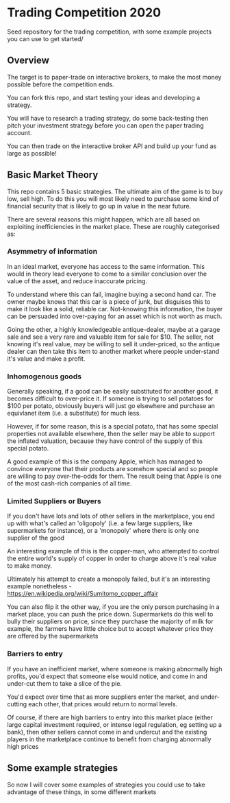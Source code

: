 # Trading Competition 2020

Seed repository for the trading competition, with some example projects you can use to get started/

## Overview

The target is to paper-trade on interactive brokers, to make the most money possible before the competition ends.

You can fork this repo, and start testing your ideas and developing a strategy.

You will have to research a trading strategy, do some back-testing then pitch your investment strategy before you can open the paper trading account.

You can then trade on the interactive broker API and build up your fund as large as possible!

## Basic Market Theory

This repo contains 5 basic strategies.  The ultimate aim of the game is to buy low, sell high.  To do this you will most likely need to purchase some kind of financial security that is likely to go up in value in the near future.

There are several reasons this might happen, which are all based on exploiting inefficiencies in the market place.  These are roughly categorised as:

### Asymmetry of information

In an ideal market, everyone has access to the same information.  This would in theory lead everyone to come to a similar conclusion over the value of the asset, and reduce inaccurate pricing.

To understand where this can fail, imagine buying a second hand car.  The owner maybe knows that this car is a piece of junk, but disguises this to make it look like a solid, reliable car.  Not-knowing this information, the buyer can be persuaded into over-paying for an asset which is not worth as much.

Going the other, a highly knowledgeable antique-dealer, maybe at a garage sale and see a very rare and valuable item for sale for $10.  The seller, not knowing it's real value, may be willing to sell it under-priced, so the antique dealer can then take this item to another market where people under-stand it's value and make a profit.

### Inhomogenous goods

Generally speaking, if a good can be easily substituted for another good, it becomes difficult to over-price it.  If someone is trying to sell potatoes for $100 per potato, obviously buyers will just go elsewhere and purchase an equivlanet item (i.e. a substitute) for much less.

However, if for some reason, this is a special potato, that has some special properties not available elsewhere, then the seller may be able to support the inflated valuation, because they have control of the supply of this special potato.

A good example of this is the company Apple, which has managed to convince everyone that their products are somehow special and so people are willing to pay over-the-odds for them.  The result being that Apple is one of the most cash-rich companies of all time.

### Limited Suppliers or Buyers

If you don't have lots and lots of other sellers in the marketplace, you end up with what's called an 'oligopoly' (i.e. a few large suppliers, like supermarkets for instance), or a 'monopoly' where there is only one supplier of the good

An interesting example of this is the copper-man, who attempted to control the entire world's supply of copper in order to charge above it's real value to make money.

Ultimately his attempt to create a monopoly failed, but it's an interesting example nonetheless - https://en.wikipedia.org/wiki/Sumitomo_copper_affair

You can also flip it the other way, if you are the only person purchasing in a market place, you can push the price down.  Supermarkets do this well to bully their suppliers on price, since they purchase the majority of milk for example, the farmers have little choice but to accept whatever price they are offered by the supermarkets

### Barriers to entry

If you have an inefficient market, where someone is making abnormally high profits, you'd expect that someone else would notice, and come in and under-cut them to take a slice of the pie.

You'd expect over time that as more suppliers enter the market, and under-cutting each other, that prices would return to normal levels.

Of course, if there are high barriers to entry into this market place (either large capital investment required, or intense legal regulation, eg setting up a bank), then other sellers cannot come in and undercut and the existing players in the marketplace continue to benefit from charging abnormally high prices

## Some example strategies

So now I will cover some examples of strategies you could use to take advantage of these things, in some different markets

